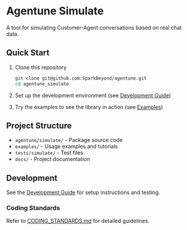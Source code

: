 # Agentune Simulate

A tool for simulating Customer-Agent conversations based on real chat data.

## Quick Start

1. Clone this repository
   ```bash
   git clone git@github.com:SparkBeyond/agentune.git
   cd agentune_simulate
   ```

2. Set up the development environment (see [Development Guide](./docs/development/dev_guide.md))

3. Try the examples to see the library in action (see [Examples](./examples/README.md))

## Project Structure

- `agentune/simulate/` - Package source code
- `examples/` - Usage examples and tutorials
- `tests/simulate/` - Test files
- `docs/` - Project documentation

## Development

See the [Development Guide](./docs/development/dev_guide.md) for setup instructions and testing.

### Coding Standards

Refer to [CODING_STANDARDS.md](./CODING_STANDARDS.md) for detailed guidelines.

